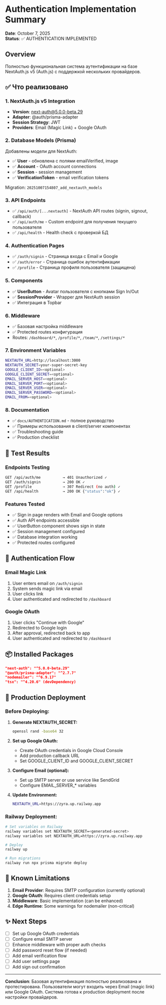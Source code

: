 # Authentication Implementation Summary

**Date**: October 7, 2025  
**Status**: ✅ AUTHENTICATION IMPLEMENTED

## Overview

Полностью функциональная система аутентификации на базе NextAuth.js v5 (Auth.js) с поддержкой нескольких провайдеров.

## ✅ Что реализовано

### 1. NextAuth.js v5 Integration
- **Version**: next-auth@5.0.0-beta.29
- **Adapter**: @auth/prisma-adapter
- **Session Strategy**: JWT
- **Providers**: Email (Magic Link) + Google OAuth

### 2. Database Models (Prisma)
Добавлены модели для NextAuth:
- ✅ **User** - обновлена с полями emailVerified, image
- ✅ **Account** - OAuth account connections
- ✅ **Session** - session management
- ✅ **VerificationToken** - email verification tokens

Migration: `20251007154807_add_nextauth_models`

### 3. API Endpoints
- ✅ `/api/auth/[...nextauth]` - NextAuth API routes (signin, signout, callback)
- ✅ `/api/auth/me` - Custom endpoint для получения текущего пользователя
- ✅ `/api/health` - Health check с проверкой БД

### 4. Authentication Pages
- ✅ `/auth/signin` - Страница входа с Email и Google
- ✅ `/auth/error` - Страница ошибок аутентификации
- ✅ `/profile` - Страница профиля пользователя (защищена)

### 5. Components
- ✅ **UserButton** - Avatar пользователя с кнопками Sign In/Out
- ✅ **SessionProvider** - Wrapper для NextAuth session
- ✅ Интеграция в Topbar

### 6. Middleware
- ✅ Базовая настройка middleware
- ✅ Protected routes конфигурация
- Routes: `/dashboard/*`, `/profile/*`, `/team/*`, `/settings/*`

### 7. Environment Variables
```bash
NEXTAUTH_URL=http://localhost:3000
NEXTAUTH_SECRET=your-super-secret-key
GOOGLE_CLIENT_ID=<optional>
GOOGLE_CLIENT_SECRET=<optional>
EMAIL_SERVER_HOST=<optional>
EMAIL_SERVER_PORT=<optional>
EMAIL_SERVER_USER=<optional>
EMAIL_SERVER_PASSWORD=<optional>
EMAIL_FROM=<optional>
```

### 8. Documentation
- ✅ `docs/AUTHENTICATION.md` - полное руководство
- ✅ Примеры использования в client/server компонентах
- ✅ Troubleshooting guide
- ✅ Production checklist

## 🧪 Test Results

### Endpoints Testing
```bash
GET /api/auth/me          → 401 Unauthorized ✓
GET /auth/signin          → 200 OK ✓
GET /profile              → 307 Redirect (no auth) ✓
GET /api/health           → 200 OK {"status":"ok"} ✓
```

### Features Tested
- ✅ Sign in page renders with Email and Google options
- ✅ Auth API endpoints accessible
- ✅ UserButton component shows sign in state
- ✅ Session management configured
- ✅ Database integration working
- ✅ Protected routes configured

## 🎯 Authentication Flow

### Email Magic Link
1. User enters email on `/auth/signin`
2. System sends magic link via email
3. User clicks link
4. User authenticated and redirected to `/dashboard`

### Google OAuth
1. User clicks "Continue with Google"
2. Redirected to Google login
3. After approval, redirected back to app
4. User authenticated and redirected to `/dashboard`

## 📦 Installed Packages

```json
"next-auth": "^5.0.0-beta.29"
"@auth/prisma-adapter": "^2.7.7"
"nodemailer": "^6.9.17"
"tsx": "^4.20.6" (devDependency)
```

## 🚀 Production Deployment

### Before Deploying:

1. **Generate NEXTAUTH_SECRET:**
   ```bash
   openssl rand -base64 32
   ```

2. **Set up Google OAuth:**
   - Create OAuth credentials in Google Cloud Console
   - Add production callback URL
   - Set GOOGLE_CLIENT_ID and GOOGLE_CLIENT_SECRET

3. **Configure Email (optional):**
   - Set up SMTP server or use service like SendGrid
   - Configure EMAIL_SERVER_* variables

4. **Update Environment:**
   ```bash
   NEXTAUTH_URL=https://zyra.up.railway.app
   ```

### Railway Deployment:
```bash
# Set variables on Railway
railway variables set NEXTAUTH_SECRET=<generated-secret>
railway variables set NEXTAUTH_URL=https://zyra.up.railway.app

# Deploy
railway up

# Run migrations
railway run npx prisma migrate deploy
```

## 📝 Known Limitations

1. **Email Provider**: Requires SMTP configuration (currently optional)
2. **Google OAuth**: Requires client credentials setup
3. **Middleware**: Basic implementation (can be enhanced)
4. **Edge Runtime**: Some warnings for nodemailer (non-critical)

## ✨ Next Steps

- [ ] Set up Google OAuth credentials
- [ ] Configure email SMTP server
- [ ] Enhance middleware with proper auth checks
- [ ] Add password reset flow (if needed)
- [ ] Add email verification flow
- [ ] Add user settings page
- [ ] Add sign out confirmation

---

**Conclusion**: Базовая аутентификация полностью реализована и протестирована. Пользователи могут входить через Email (magic link) или Google OAuth. Система готова к production deployment после настройки провайдеров.
